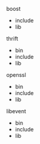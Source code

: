 boost
* include
* lib

thrift
* bin
* include
* lib

openssl
* bin
* include
* lib

libevent
* bin
* include
* lib
